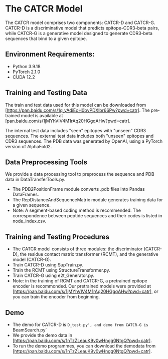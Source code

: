 # The CATCR Model

The CATCR model comprises two components: CATCR-D and CATCR-G. CATCR-D is a discriminative model that predicts epitope-CDR3-beta pairs, while CATCR-G is a generative model designed to generate CDR3-beta sequences that bind to a given epitope.

## Environment Requirements:

- Python  3.9.18
- PyTorch  2.1.0
- CUDA 12.2

## Training and Testing Data

The train and test data used for this model can be downloaded from [https://pan.baidu.com/s/1q_yAdiEoH0bvPDXlbr66Pw?pwd=catr].
The pre-trained model is available at [pan.baidu.com/s/1jMYhVIV4M1rAq20HGgqAHw?pwd=catr].

The internal test data includes "seen" epitopes with "unseen" CDR3 sequences.
The external test data includes both "unseen" epitopes and CDR3 sequences.
The PDB data was generated by OpenAI, using a PyTorch version of AlphaFold2.

## Data Preprocessing Tools

We provide a data processing tool to preprocess the sequence and PDB data in DataTransferTools.py.

- The PDB2PositionFrame module converts .pdb files into Pandas DataFrames.
- The RepDistanceAndSequenceMatrix module generates training data for a given sequence.
- Note: A segment-based coding method is recommended. The correspondence between peptide sequences and their codes is listed in node_index.csv.

## Training and Testing Procedures

- The CATCR model consists of three modules: the discriminator (CATCR-D), the residue contact matrix transformer (RCMT), and the generative model (CATCR-G).
- Train CATCR-D using SupTrain.py.
- Train the RCMT using StructureTransformer.py.
- Train CATCR-G using e2t_Generator.py.
- Note: in the training of RCMT and CATCR-G, a pretrained epitope encoder is recommonded. Our pretrained models were provided at [https://pan.baidu.com/s/1jMYhVIV4M1rAq20HGgqAHw?pwd=catr], or you can train the encoder from beginning.


## Demo

- The demo for CATCR-D is `D_test.py', and demo from CATCR-G is `BeamSearch.py`
- We provide the demo data in [https://pan.baidu.com/s/1nTzZLeauK9v0wHngg0NtgQ?pwd=catr].
- To run the demo programmes, you can download the demodata from [https://pan.baidu.com/s/1nTzZLeauK9v0wHngg0NtgQ?pwd=catr].
